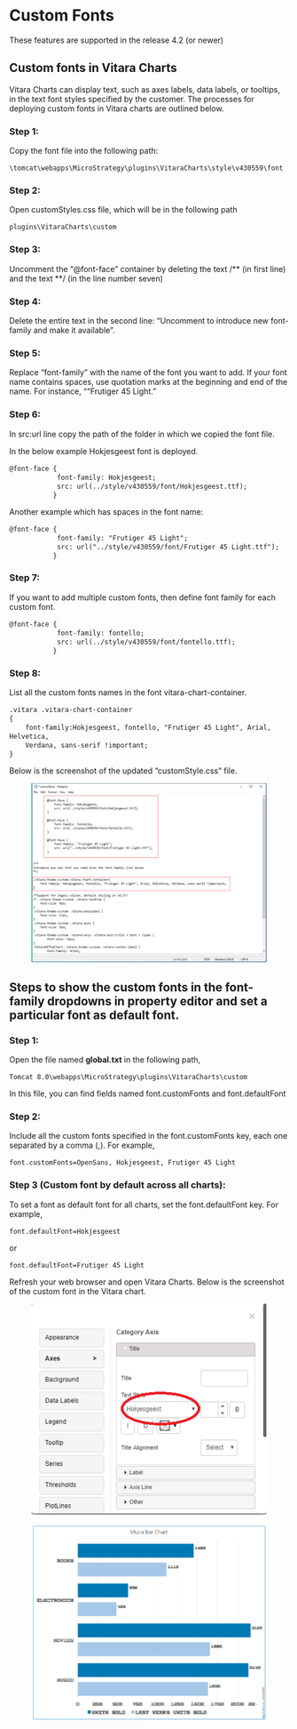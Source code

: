# Custom Fonts

These features are supported in the release 4.2 (or newer)

## Custom fonts in Vitara Charts <a href="#custom-fonts-in-vitara-charts" id="custom-fonts-in-vitara-charts"></a>

Vitara Charts can display text, such as axes labels, data labels, or tooltips, in the text font styles specified by the customer. The processes for deploying custom fonts in Vitara charts are outlined below.

### **Step 1:**

Copy the font file into the following path:

```
\tomcat\webapps\MicroStrategy\plugins\VitaraCharts\style\v430559\font
```

### **Step 2:**

Open customStyles.css file, which will be in the following path

```
plugins\VitaraCharts\custom
```

### **Step 3:**

Uncomment the “@font-face” container by deleting the text /\*\* (in first line) and the text \*\*/ (in the line number seven)

### **Step 4:**

Delete the entire text in the second line: “Uncomment to introduce new font-family and make it available”.

### **Step 5:**

Replace “font-family” with the name of the font you want to add. If your font name contains spaces, use quotation marks at the beginning and end of the name. For instance, ““Frutiger 45 Light.”

### **Step 6:**

In src:url line copy the path of the folder in which we copied the font file.

In the below example Hokjesgeest font is deployed.

```
@font-face {
            font-family: Hokjesgeest;
            src: url(../style/v430559/font/Hokjesgeest.ttf);
           }
```

Another example which has spaces in the font name:

```
@font-face {
            font-family: "Frutiger 45 Light";
            src: url("../style/v430559/font/Frutiger 45 Light.ttf");
           }
```

### **Step 7:**

If you want to add multiple custom fonts, then define font family for each custom font.

```
@font-face {
            font-family: fontello;
            src: url(../style/v430559/font/fontello.ttf);
           }
```

### **Step 8:**

List all the custom fonts names in the font vitara-chart-container.

```
.vitara .vitara-chart-container
{
	font-family:Hokjesgeest, fontello, "Frutiger 45 Light", Arial, Helvetica,
	Verdana, sans-serif !important;
}
```

Below is the screenshot of the updated “customStyle.css” file.

<figure><img src="../.gitbook/assets/custom_font2.png" alt=""><figcaption></figcaption></figure>

## Steps to show the custom fonts in the font-family dropdowns in property editor and set a particular font as default font. <a href="#steps-to-show-the-custom-fonts-in-the-font-family-dropdowns-in-property-editor-and-set-a-particular" id="steps-to-show-the-custom-fonts-in-the-font-family-dropdowns-in-property-editor-and-set-a-particular"></a>

### **Step 1:**

Open the file named **global.txt** in the following path,

```
Tomcat 8.0\webapps\MicroStrategy\plugins\VitaraCharts\custom
```

In this file, you can find fields named font.customFonts and font.defaultFont

### **Step 2:**

Include all the custom fonts specified in the font.customFonts key, each one separated by a comma (,). For example,

```
font.customFonts=OpenSans, Hokjesgeest, Frutiger 45 Light
```

### **Step 3 (Custom font by default across all charts):**

To set a font as default font for all charts, set the font.defaultFont key. For example,

```
font.defaultFont=Hokjesgeest
```

or

```
font.defaultFont=Frutiger 45 Light
```

Refresh your web browser and open Vitara Charts. Below is the screenshot of the custom font in the Vitara chart.

<figure><img src="../.gitbook/assets/image11 (2).png" alt=""><figcaption></figcaption></figure>

<figure><img src="../.gitbook/assets/image10 (2).png" alt=""><figcaption></figcaption></figure>
